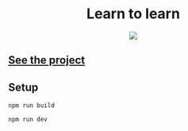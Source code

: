 <h1 align="center">Learn to learn</h1>
<p align="center">
  <img src="https://img.shields.io/badge/made%20by-opv1-blue.svg">
</p>

## [See the project](https://opv1.github.io/learn/)

## Setup

```
npm run build
```

```
npm run dev
```
